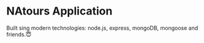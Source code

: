 # NAtours Application

Built sing modern technologies: node.js, express, mongoDB, mongoose and friends.😇
